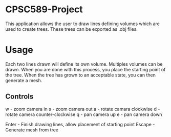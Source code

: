 # CPSC589-Project

This application allows the user to draw lines defining volumes which are used to create trees.
These trees can be exported as .obj files.

Usage
==============
Each two lines drawn will define its own volume. Multiples volumes can be drawn.
When you are done with this process, you place the starting point of the tree.
When the tree has grown to an acceptable state, you can then generate a mesh.

Controls
--------------

w - zoom camera in
s - zoom camera out
a - rotate camara clockwise
d - rotate camera counter-clockwise
q - pan camera up
e - pan camera down

Enter - Finish drawing lines, allow placement of starting point
Escape - Generate mesh from tree